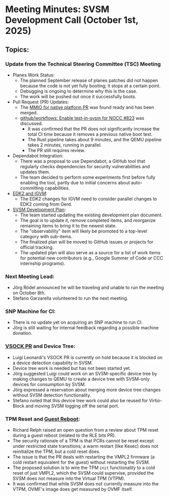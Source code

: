 # Meeting Minutes: SVSM Development Call (October 1st, 2025)

## Topics:

### Update from the Technical Steering Committee (TSC) Meeting

* Planes Work Status:
  * The planned September release of planes patches did not happen because the code is not yet fully booting; it stops at a certain point.
  * Debugging is ongoing to determine why this is the case.
  * The work will be pushed out once it successfully boots.
* Pull Request (PR) Updates:
  * The [MMIO for native platform PR](https://github.com/coconut-svsm/svsm/pull/775) was found ready and has been merged.
  * [github/workflows: Enable test-in-svsm for NOCC #823](https://github.com/coconut-svsm/svsm/pull/823) was discussed.
    * It was confirmed that the PR does not significantly increase the total CI time because it removes a previous native boot test.
    * The Rust pipeline takes about 9 minutes, and the QEMU pipeline takes 2 minutes, running in parallel.
    * The PR still requires review.
* Dependabot Integration:
  * There was a proposal to use Dependabot, a GitHub tool that regularly checks dependencies for security vulnerabilities and updates them.
  * The team decided to perform some experiments first before fully enabling the tool, partly due to initial concerns about auto-committing capabilities.
* [EDK2 and IGVM](https://github.com/coconut-svsm/svsm/pull/824):
  * The EDK2 changes for IGVM need to consider parallel changes to EDK2 coming from Gerd.
* [SVSM Development Plan](https://coconut-svsm.github.io/svsm/developer/DEVELOPMENT-PLAN/):
  * The team started updating the existing development plan document.
  * The goal is to update it, remove completed items, and reorganize remaining items to bring it to the newest state.
  * The "observability" item will likely be promoted to a top-level category with sub-items.
  * The finalized plan will be moved to GitHub issues or projects for official tracking.
  * The updated plan will also serve as a source for a list of work items for potential new contributors (e.g., Google Summer of Code or CCC internship programs).

### Next Meeting Lead:

* Jörg Rödel announced he will be traveling and unable to run the meeting on October 8th.
* Stefano Garzarella volunteered to run the next meeting.

### SNP Machine for CI:

* There is no update yet on acquiring an SNP machine to run CI.
* Jörg is still waiting for internal feedback regarding a possible machine donation.

### [VSOCK PR](https://github.com/coconut-svsm/svsm/pull/766) and Device Tree:

* Luigi Leonardi's VSOCK PR is currently on hold because it is blocked on a device detection capability in SVSM.
* Device tree work is needed but has not been started yet.
* Jörg suggested Luigi could work on an SVSM-specific device tree by making changes to QEMU to create a device tree with SVSM-only devices for consumption by SVSM.
* Jörg expressed a reservation about merging more device tree changes without SVSM detection functionality.
* Stefano noted that this device tree work could also be reused for Virtio-Block and moving SVSM logging off the serial port.

### TPM Reset and [Guest Reboot](https://github.com/coconut-svsm/svsm/pull/808):

* Richard Relph raised an open question from a review about TPM reset during a guest reboot (related to the RLE bits PR).
* The security rationale of a TPM is that PCRs cannot be reset except under restricted state transitions; a warm restart (like Kexec) does not reinitialize the TPM, but a cold reset does.
* The issue is that the PR deals with restarting the VMPL2 firmware (a cold restart equivalent for the guest) without restarting the SVSM.
* The proposed solution is to wire the TPM `init` functionality to a cold reset of just VMPL2, which the SVSM could supervise, provided the SVSM does not measure into the Virtual TPM (VTPM).
* It was confirmed that while SVSM does not currently measure into the VTPM, OVMF's image does get measured by OVMF itself.
